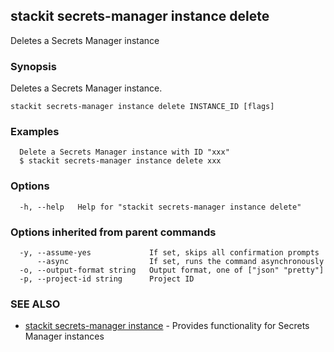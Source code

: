 ## stackit secrets-manager instance delete

Deletes a Secrets Manager instance

### Synopsis

Deletes a Secrets Manager instance.

```
stackit secrets-manager instance delete INSTANCE_ID [flags]
```

### Examples

```
  Delete a Secrets Manager instance with ID "xxx"
  $ stackit secrets-manager instance delete xxx
```

### Options

```
  -h, --help   Help for "stackit secrets-manager instance delete"
```

### Options inherited from parent commands

```
  -y, --assume-yes             If set, skips all confirmation prompts
      --async                  If set, runs the command asynchronously
  -o, --output-format string   Output format, one of ["json" "pretty"]
  -p, --project-id string      Project ID
```

### SEE ALSO

* [stackit secrets-manager instance](./stackit_secrets-manager_instance.md)	 - Provides functionality for Secrets Manager instances

